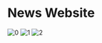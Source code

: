# News Website
 
![0](https://github.com/Abir-Hasan-Al-amin/News-Website/assets/140844292/b98c6761-3bff-4569-92af-af819584a62e)
![1](https://github.com/Abir-Hasan-Al-amin/News-Website/assets/140844292/71deb587-2aae-4193-be2c-fb74db32cf79)
![2](https://github.com/Abir-Hasan-Al-amin/News-Website/assets/140844292/f8c04c69-5f8d-43f4-aaa4-47217eb42c3e)
